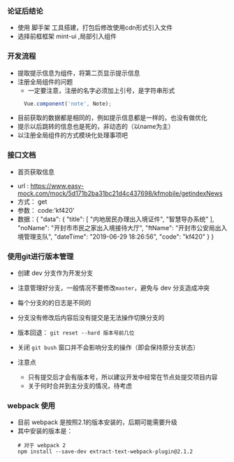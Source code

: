 ### 论证后结论
- 使用 脚手架 工具搭建，打包后修改使用cdn形式引入文件
- 选择前框框架 mint-ui ,局部引入组件

### 开发流程
- 提取提示信息为组件，将第二页显示提示信息
- 注册全局组件的问题
    + 一定要注意，注册的名字必须加上引号，是字符串形式
    ```javascript
      Vue.component('note', Note);
    ```
- 目前获取的数据都是相同的，例如提示信息都是一样的，也没有做优化
- 提示以后跳转的信息也是死的，非动态的（以name为主）
- 以注册全局组件的方式模块化处理事项吧




### 接口文档
- 首页获取信息
 + url :  https://www.easy-mock.com/mock/5d171b2ba31bc21d4c437698/kfmobile/getindexNews
 + 方式： get
 + 参数： code:'kf420'
 + 数据：{
        "data": {
          "title": [
            "内地居民办理出入境证件",
            "智慧导办系统"
          ],
          "noName": "开封市市民之家出入境接待大厅",
          "ftName": "开封市公安局出入境管理支队",
          "dateTime": "2019-06-29 18:26:56",
          "code": "kf420"
        }
      }
      
### 使用git进行版本管理
- 创建 dev 分支作为开发分支
- 注意管理好分支，一般情况不要修改`master`，避免与 dev 分支造成冲突
- 每个分支的的日志是不同的
- 分支没有修改后内容后没有提交是无法操作切换分支的
- 版本回退： `git reset --hard 版本号前几位`
- 关闭 `git bush` 窗口并不会影响分支的操作（即会保持原分支状态）

- 注意点
    + 只有提交后才会有版本号，所以建议开发中经常在节点处提交项目内容
    + 关于何时合并到主分支的情况，待考虑
    
    
### webpack 使用
- 目前 webpack 是按照2.1的版本安装的，后期可能需要升级
- 其中安装的版本是： 
    ```
    # 对于 webpack 2
    npm install --save-dev extract-text-webpack-plugin@2.1.2
    ```